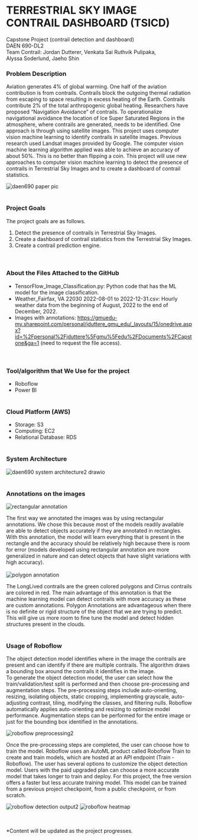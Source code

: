# TERRESTRIAL SKY IMAGE CONTRAIL DASHBOARD (TSICD) #

Capstone Project (contrail detection and dashboard) <br>
DAEN 690-DL2 <br>
Team Contrail: Jordan Dutterer, Venkata Sai Ruthvik Pulipaka, Alyssa Soderlund, Jaeho Shin <br>

### Problem Description <br>
Aviation generates 4% of global warming. One half of the aviation contribution is from contrails. Contrails block the outgoing thermal radiation from escaping to space resulting in excess heating of the Earth. Contrails contribute 2% of the total anthropogenic global heating. Researchers have proposed “Navigation Avoidance” of contrails. To operationalize navigational avoidance the location of Ice Super Saturated Regions in the atmosphere, where contrails are generated, needs to be identified. One approach is through using satellite images. This project uses computer vision machine learning to identify contrails in satellite images. Previous research used Landsat images provided by Google. The computer vision machine learning algorithm applied was able to achieve an accuracy of about 50%. This is no better than flipping a coin. This project will use new approaches to computer vision machine learning to detect the presence of contrails in Terrestrial Sky Images and to create a dashboard of contrail statistics. 
  
![daen690 paper pic](https://user-images.githubusercontent.com/123881529/230802355-35e53630-f22b-4f2c-a283-6769ca961030.png)
<br><br>


  
### Project Goals <br>
The project goals are as follows. <br>
1. Detect the presence of contrails in Terrestrial Sky Images. <br>
2. Create a dashboard of contrail statistics from the Terrestrial Sky Images. <br>
3. Create a contrail prediction engine. <br>
<br><br>

### About the Files Attached to the GitHub <br>
 - TensorFlow_Image_Classification.py: Python code that has the ML model for the image classification. <br>
 - Weather_Fairfax, VA 22030 2022-08-01 to 2022-12-31.csv: Hourly weather data from the beginning of August, 2022 to the end of December, 2022. <br>
 - Images with annotations: https://gmuedu-my.sharepoint.com/personal/jduttere_gmu_edu/_layouts/15/onedrive.aspx?id=%2Fpersonal%2Fjduttere%5Fgmu%5Fedu%2FDocuments%2FCapstone&ga=1 (need to request the file access). <br>
<br><br>

### Tool/algorithm that We Use for the project
 - Roboflow
 - Power BI
<br><br>

### Cloud Platform (AWS)
 - Storage: S3
 - Computing: EC2
 - Relational Database: RDS
<br><br>

### System Architecture
![daen690 system architecture2 drawio](https://user-images.githubusercontent.com/123881529/230801903-1e667235-0b70-40bc-a3b4-3ab3eebad30d.png)
<br><br>

### Annotations on the images
![rectangular annotation](https://user-images.githubusercontent.com/123881529/230802491-2334bfd2-6d9b-47e7-80ed-8258817be2b1.png)

The first way we annotated the images was by using rectangular annotations. We chose this because most of the models readily available are able to detect objects accurately if they are annotated in rectangles. With this annotation, the model will learn everything that is present in the rectangle and the accuracy should be relatively high because there is room for error (models developed using rectangular annotation are more generalized in nature and can detect objects that have slight variations with high accuracy).  
<br>
![polygon annotation](https://user-images.githubusercontent.com/123881529/230802541-ca004f6b-9313-49d3-8f77-e128aca35e30.png)

The LongLived contrails are the green colored polygons and Cirrus contrails are colored in red. The main advantage of this annotation is that the machine learning model can detect contrails with more accuracy as these are custom annotations. Polygon Annotations are advantageous when there is no definite or rigid structure of the object that we are trying to predict. This will give us more room to fine tune the model and detect hidden structures present in the clouds. 
<br><br>
### Usage of Roboflow
The object detection model identifies where in the image the contrails are present and can identify if there are multiple contrails. The algorithm draws a bounding box around the contrails it identifies in the image.  
To generate the object detection model, the user can select how the train/validation/test split is performed and then choose pre-processing and augmentation steps. The pre-processing steps include auto-orienting, resizing, isolating objects, static cropping, implementing grayscale, auto-adjusting contrast, tiling, modifying the classes, and filtering nulls. Roboflow automatically applies auto-orienting and resizing to optimize model performance. Augmentation steps can be performed for the entire image or just for the bounding box identified in the annotations.

![roboflow preprocessing2](https://user-images.githubusercontent.com/123881529/230802898-905c833b-040b-4fca-b387-d804f2514853.png)

Once the pre-processing steps are completed, the user can choose how to train the model. Roboflow uses an AutoML product called Roboflow Train to create and train models, which are hosted at an API endpoint (Train - Roboflow). The user has several options to customize the object detection model. Users with the paid upgraded plan can choose a more accurate model that takes longer to train and deploy. For this project, the free version offers a faster but less accurate training model. This model can be trained from a previous project checkpoint, from a public checkpoint, or from scratch. 

![roboflow detection output2](https://user-images.githubusercontent.com/123881529/230802915-08ce9437-78f5-4dde-b312-1c567b3a30bb.png)
![roboflow heatmap](https://user-images.githubusercontent.com/123881529/230802786-742c2cf7-5627-4621-a124-5518ccbf137b.png)


<br><br>
 *Content will be updated as the project progresses.
